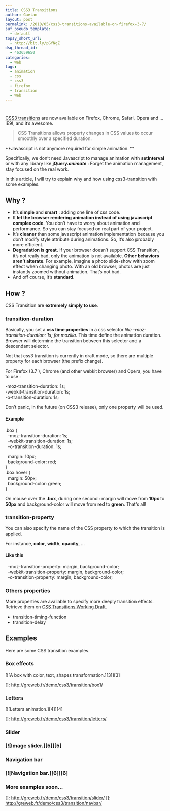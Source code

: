 ```yaml
---
title: CSS3 Transitions
author: Gaetan
layout: post
permalink: /2010/05/css3-transitions-available-on-firefox-3-7/
suf_pseudo_template:
  - default
topsy_short_url:
  - http://bit.ly/pGfNgZ
dsq_thread_id:
  - 463659650
categories:
  - Web
tags:
  - animation
  - css
  - css3
  - firefox
  - transition
  - Web
---
```

# 

[CSS3 transitions][1] are now available on Firefox, Chrome, Safari, Opera and … IE9!, and it’s awesome.

 [1]: http://www.w3.org/TR/css3-transitions/

> CSS Transitions allows property changes in CSS values to occur smoothly over a specified duration.

**Javascript is not anymore required for simple animation. **

Specifically, we don’t need Javascript to manage animation with **setInterval** or with any library like **jQuery.*animate*** : Forget the animation management, stay focused on the real work.

In this article, I will try to explain why and how using css3-transition with some examples.



## Why ?

*   It’s **simple** and **smart** : adding one line of css code.
*   It **let the browser rendering animation instead of using javascript complex code**. You don’t have to worry about animation and performance. So you can stay focused on real part of your project.
*   It’s **cleaner** than some javascript animation implementation because you don’t modify style attribute during animations. So, it’s also probably more efficient.
*   **Degradation is great.** If your browser doesn’t support CSS Transition, it’s not really bad, only the animation is not available. **Other behaviors aren’t alterate**. For example, imagine a photo slide-show with zoom effect when changing photo. With an old browser, photos are just instantly zoomed without animation. That’s not bad.
*   And off course, It’s **standard**.

## How ?

CSS Transition are **extremely simply to use**.

### transition-duration

Basically, you set a **css time properties** in a css selector *like -moz-transition-duration: 1s; for mozilla*. This time define the animation duration. Browser will determine the transition between this selector and a descendant selector.

Not that css3 transition is currently in draft mode, so there are multiple property for each browser (the prefix change). 

For Firefox (3.7 ), Chrome (and other webkit browser) and Opera, you have to use : 

-moz-transition-duration: 1s;  
-webkit-transition-duration: 1s;  
-o-transition-duration: 1s;

Don’t panic, in the future (on CSS3 release), only one property will be used.

#### Example

.box {  
  -moz-transition-duration: 1s;  
  -webkit-transition-duration: 1s;  
  -o-transition-duration: 1s;  
  
  margin: 10px;  
  background-color: red;  
}  
.box:hover {  
  margin: 50px;  
  background-color: green;  
}

On mouse over the **.box**, during one second : margin will move from **10px** to **50px** and background-color will move from **red** to **green**. That’s all!

### transition-property

You can also specify the name of the CSS property to which the transition is applied.

For instance, **color**, **width**, **opacity**, …

#### Like this

  -moz-transition-property: margin, background-color;  
  -webkit-transition-property: margin, background-color;  
  -o-transition-property: margin, background-color;

### Others properties

More properties are available to specify more deeply transition effects. Retrieve them on [CSS Transitions Working Draft][1].

*   transition-timing-function
*   transition-delay

## Examples

Here are some CSS transition examples.

### Box effects

[![A box with color, text, shapes transformation.][3]][3]

 []: http://greweb.fr/demo/css3/transition/box1/

### Letters

[![Letters animation.][4]][4]

 []: http://greweb.fr/demo/css3/transition/letters/

### Slider  
### [![Image slider.][5]][5] 
### Navigation bar  
### [![Navigation bar.][6]][6] 
### More examples soon…

 []: http://greweb.fr/demo/css3/transition/slider/
 []: http://greweb.fr/demo/css3/transition/navbar/